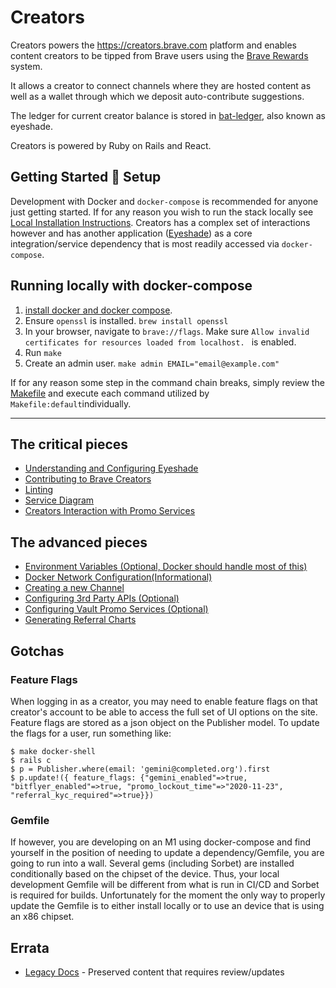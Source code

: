 # Creators

Creators powers the https://creators.brave.com platform and enables content creators to be tipped from Brave users using the [Brave Rewards](https://brave.com/brave-rewards/) system.

It allows a creator to connect channels where they are hosted content as well as a wallet through which we deposit auto-contribute suggestions.

The ledger for current creator balance is stored in [bat-ledger](https://github.com/brave-intl/bat-ledger), also known as eyeshade.

Creators is powered by Ruby on Rails and React.

## Getting Started :wrench: Setup


Development with Docker and `docker-compose` is recommended for anyone just getting started.  If for any reason you wish to run the stack locally see [Local Installation Instructions](docs/LOCAL.md). Creators has a complex set of interactions however and has another application ([Eyeshade](https://github.com/brave-intl/bat-ledger)) as a core integration/service dependency that is most readily accessed via `docker-compose`.

## Running locally with docker-compose

1. [install docker and docker compose](https://docs.docker.com/compose/install/).
1. Ensure `openssl` is installed. `brew install openssl`
1. In your browser, navigate to `brave://flags`.  Make sure `Allow invalid certificates for resources loaded from localhost.
` is enabled. 
1. Run `make`
1. Create an admin user. `make admin EMAIL="email@example.com"`

If for any reason some step in the command chain breaks, simply review the [Makefile](Makefile) and execute each command utilized by `Makefile:default`individually.

---

## The critical pieces
- [Understanding and Configuring Eyeshade](docs/EYESHADE.md)
- [Contributing to Brave Creators](docs/CONTRIBUTING.md)
- [Linting](docs/LINTING.md)
- [Service Diagram](docs/creators-diagram.png)
- [Creators Interaction with Promo Services](docs/PROMO.md)

## The advanced pieces
- [Environment Variables (Optional, Docker should handle most of this)](docs/ENVIRONMENT.md)
- [Docker Network Configuration(Informational)](docs/NETWORKS.md)
- [Creating a new Channel](docs/CHANNELS.md)
- [Configuring 3rd Party APIs (Optional)](docs/API.md)
- [Configuring Vault Promo Services (Optional)](docs/PROMO.md)
- [Generating Referral Charts](docs/CHARTS.md)

## Gotchas

### Feature Flags

When logging in as a creator, you may need to enable feature flags on that creator's account to be able to access the full set of UI options on the site.  Feature flags are stored as a json object on the Publisher model.  To update the flags for a user, run something like:
```
$ make docker-shell
$ rails c
$ p = Publisher.where(email: 'gemini@completed.org').first
$ p.update!({ feature_flags: {"gemini_enabled"=>true, "bitflyer_enabled"=>true, "promo_lockout_time"=>"2020-11-23", "referral_kyc_required"=>true}})
```


### Gemfile

If however, you are developing on an M1 using docker-compose and find yourself in the position of needing to update a dependency/Gemfile, you are going to run into a wall.  Several gems (including Sorbet) are installed conditionally based on the chipset of the device.  Thus, your local development Gemfile will be different from what is run in CI/CD and Sorbet is required for builds.  Unfortunately for the moment the only way to properly update the Gemfile is to either install locally or to use an device that is using an x86 chipset.

## Errata
- [Legacy Docs](docs/LEGACY.md) - Preserved content that requires review/updates


